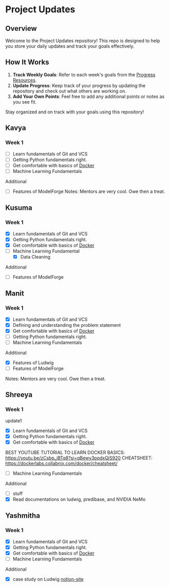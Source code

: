 # Project Updates

## Overview

Welcome to the Project Updates repository! This repo is designed to help you store your daily updates and track your goals effectively.

## How It Works

1. **Track Weekly Goals**: Refer to each week's goals from the [Progress Resources](https://github.com/ModelForgeHSP/progress-resources).
2. **Update Progress**: Keep track of your progress by updating the repository and check out what others are working on.
3. **Add Your Own Points**: Feel free to add any additional points or notes as you see fit.

Stay organized and on track with your goals using this repository!

## Kavya

### Week 1

- [ ] Learn fundamentals of Git and VCS
- [ ] Getting Python fundamentals right.
- [ ] Get comfortable with basics of [Docker](https://docs.docker.com/guides/docker-overview/)
- [ ] Machine Learning Fundamentals

Additional

- [ ] Features of ModelForge
      Notes: Mentors are very cool. Owe then a treat.

## Kusuma

### Week 1

- [x] Learn fundamentals of Git and VCS
- [x] Getting Python fundamentals right.
- [x] Get comfortable with basics of [Docker](https://docs.docker.com/guides/docker-overview/)
- [ ] Machine Learning Fundamental
  - [x] Data Cleaning

Additional

- [ ] Features of ModelForge

## Manit

### Week 1

- [x] Learn fundamentals of Git and VCS
- [x] Defining and understanding the problem statement
- [x] Get comfortable with basics of [Docker](https://docs.docker.com/guides/docker-overview/)
- [ ] Getting Python fundamentals right.
- [ ] Machine Learning Fundamentals

Additional

- [x] Features of Ludwig
- [ ] Features of ModelForge

Notes: Mentors are very cool. Owe then a treat.

## Shreeya

### Week 1
update1
- [x] Learn fundamentals of Git and VCS
- [x] Getting Python fundamentals right.
- [x] Get comfortable with basics of [Docker](https://docs.docker.com/guides/docker-overview/) 

BEST YOUTUBE TUTORIAL TO LEARN DOCKER BASICS: https://youtu.be/zCsbp_iBTq8?si=qBewy3ppdxQjS920
CHEATSHEET: https://dockerlabs.collabnix.com/docker/cheatsheet/
- [ ] Machine Learning Fundamentals

Additional

- [ ] stuff
- [x] Read documentations on ludwig, predibase, and NVIDIA NeMo

## Yashmitha

### Week 1

- [x] Learn fundamentals of Git and VCS
- [x] Getting Python fundamentals right.
- [x] Get comfortable with basics of [Docker](https://docs.docker.com/guides/docker-overview/)
- [ ] Machine Learning Fundamentals

Additional

- [x] case study on Ludwig [notion-site](https://yashmitha-notes.notion.site/Case-study-Ludwig-ai-4511520faaf34dfa822a6b3332ab2006)
